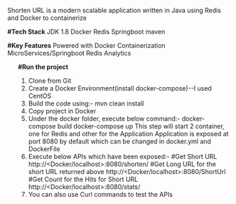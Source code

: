 Shorten URL is a modern scalable application written in Java using Redis and Docker to containerize

<B>#Tech Stack</B>
JDK 1.8
Docker
Redis
Springboot
maven

<B>#Key Features</B>
Powered with Docker Containerization
MicroServices/Springboot
Redis
Analytics 

<ul><B>#Run the project</B>

1. Clone from Git
2. Create a Docker Environment(install docker-compose)--I used CentOS
3. Build the code using:-
mvn clean install 
4. Copy project in Docker
5. Under the docker folder, execute below command:-
docker-compose build
docker-compose up
This step will start 2 container, one for Redis and other for the Application
Application is exposed at port 8080 by default which can be changed in docker.yml and DockerFile
6. Execute below APIs which have been exposed:-
#Get Short URL
http://<Docker/localhost>:8080/shorten/<LongUrl>
#Get Long URL for the short URL returned above
http://<Docker/localhost>:8080/ShortUrl
#Get Count for the Hits for Short URL
http://<Docker/localhost>:8080/stats/<ShortUrl>
7. You can also use Curl commands to test the APIs
  </ul>
